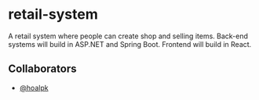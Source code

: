 # retail-system
A retail system where people can create shop and selling items.
Back-end systems will build in ASP.NET and Spring Boot.
Frontend will build in React.

## Collaborators
- [@hoalpk](https://github.com/hoalpk)
